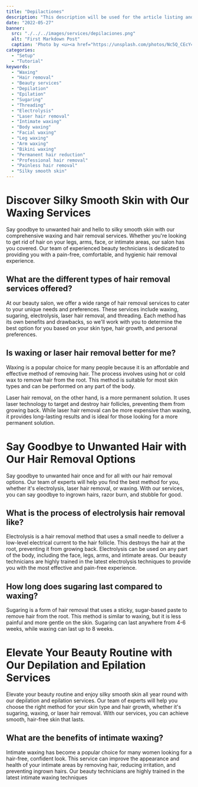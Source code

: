 ```yaml
---
title: "Depilactiones"
description: "This description will be used for the article listing and search results on Google."
date: "2022-05-27"
banner:
  src: "./../../images/services/depilaciones.png"
  alt: "First Markdown Post"
  caption: 'Photo by <u><a href="https://unsplash.com/photos/Nc5Q_CEcY44">Florian Olivo</a></u>'
categories:
  - "Setup"
  - "Tutorial"
keywords:
  - "Waxing"
  - "Hair removal"
  - "Beauty services"
  - "Depilation"
  - "Epilation"
  - "Sugaring"
  - "Threading"
  - "Electrolysis"
  - "Laser hair removal"
  - "Intimate waxing"
  - "Body waxing"
  - "Facial waxing"
  - "Leg waxing"
  - "Arm waxing"
  - "Bikini waxing"
  - "Permanent hair reduction"
  - "Professional hair removal"
  - "Painless hair removal"
  - "Silky smooth skin"
---
```


# Discover Silky Smooth Skin with Our Waxing Services

Say goodbye to unwanted hair and hello to silky smooth skin with our comprehensive waxing and hair removal services. Whether you're looking to get rid of hair on your legs, arms, face, or intimate areas, our salon has you covered. Our team of experienced beauty technicians is dedicated to providing you with a pain-free, comfortable, and hygienic hair removal experience.

## What are the different types of hair removal services offered?

At our beauty salon, we offer a wide range of hair removal services to cater to your unique needs and preferences. These services include waxing, sugaring, electrolysis, laser hair removal, and threading. Each method has its own benefits and drawbacks, so we'll work with you to determine the best option for you based on your skin type, hair growth, and personal preferences.

## Is waxing or laser hair removal better for me?

Waxing is a popular choice for many people because it is an affordable and effective method of removing hair. The process involves using hot or cold wax to remove hair from the root. This method is suitable for most skin types and can be performed on any part of the body.

Laser hair removal, on the other hand, is a more permanent solution. It uses laser technology to target and destroy hair follicles, preventing them from growing back. While laser hair removal can be more expensive than waxing, it provides long-lasting results and is ideal for those looking for a more permanent solution.

# Say Goodbye to Unwanted Hair with Our Hair Removal Options

Say goodbye to unwanted hair once and for all with our hair removal options. Our team of experts will help you find the best method for you, whether it's electrolysis, laser hair removal, or waxing. With our services, you can say goodbye to ingrown hairs, razor burn, and stubble for good.

## What is the process of electrolysis hair removal like?

Electrolysis is a hair removal method that uses a small needle to deliver a low-level electrical current to the hair follicle. This destroys the hair at the root, preventing it from growing back. Electrolysis can be used on any part of the body, including the face, legs, arms, and intimate areas. Our beauty technicians are highly trained in the latest electrolysis techniques to provide you with the most effective and pain-free experience.

## How long does sugaring last compared to waxing?

Sugaring is a form of hair removal that uses a sticky, sugar-based paste to remove hair from the root. This method is similar to waxing, but it is less painful and more gentle on the skin. Sugaring can last anywhere from 4-6 weeks, while waxing can last up to 8 weeks.

# Elevate Your Beauty Routine with Our Depilation and Epilation Services

Elevate your beauty routine and enjoy silky smooth skin all year round with our depilation and epilation services. Our team of experts will help you choose the right method for your skin type and hair growth, whether it's sugaring, waxing, or laser hair removal. With our services, you can achieve smooth, hair-free skin that lasts.

## What are the benefits of intimate waxing?

Intimate waxing has become a popular choice for many women looking for a hair-free, confident look. This service can improve the appearance and health of your intimate areas by removing hair, reducing irritation, and preventing ingrown hairs. Our beauty technicians are highly trained in the latest intimate waxing techniques
